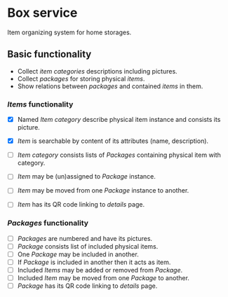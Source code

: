 # Box service

Item organizing system for home storages.


## Basic functionality

- Collect _item categories_ descriptions including pictures.
- Collect _packages_ for storing physical _items_.
- Show relations between _packages_ and contained _items_ in them.


### _Items_ functionality

- [x] Named _Item category_ describe physical item instance and consists its picture.
- [x] _Item_ is searchable by content of its attributes (name, description).
- [ ] _Item category_ consists lists of _Packages_ containing physical item with category.
- [ ] _Item_ may be (un)assigned to _Package_ instance.
- [ ] _Item_ may be moved from one _Package_ instance to another.
- [ ] _Item_ has its QR code linking to _details_ page.


### _Packages_ functionality

- [ ] _Packages_ are numbered and have its pictures.
- [ ] _Package_ consists list of included physical items.
- [ ] One _Package_ may be included in another.
- [ ] If _Package_ is included in another then it acts as item.
- [ ] Included _Items_ may be added or removed from _Package_.
- [ ] Included _Item_ may be moved from one _Package_ to another.
- [ ] _Package_ has its QR code linking to _details_ page.
